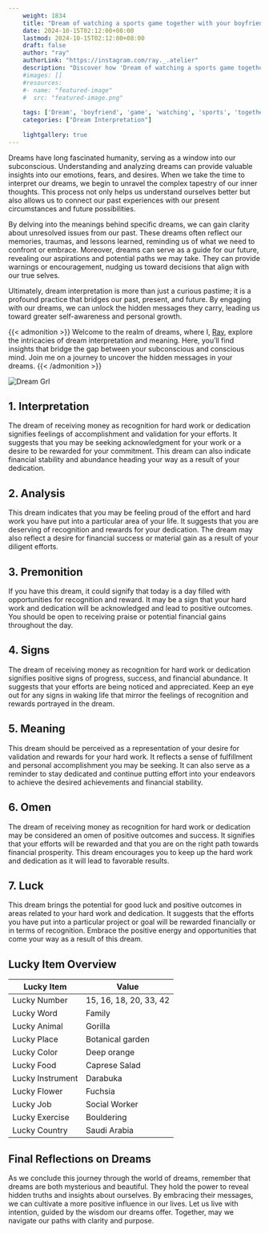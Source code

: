 ```yaml
---
    weight: 1834
    title: "Dream of watching a sports game together with your boyfriend"  # Assuming 'title' column exists
    date: 2024-10-15T02:12:00+08:00
    lastmod: 2024-10-15T02:12:00+08:00
    draft: false
    author: "ray"
    authorLink: "https://instagram.com/ray._.atelier"
    description: "Discover how 'Dream of watching a sports game together with your boyfriend' can interpret your future and uncover its significant meanings in your life."
    #images: []
    #resources:
    #- name: "featured-image"
    #  src: "featured-image.png"
    
    tags: ['Dream', 'boyfriend', 'game', 'watching', 'sports', 'together']
    categories: ["Dream Interpretation"]
    
    lightgallery: true
---
```

    
Dreams have long fascinated humanity, serving as a window into our subconscious. Understanding and analyzing dreams can provide valuable insights into our emotions, fears, and desires. When we take the time to interpret our dreams, we begin to unravel the complex tapestry of our inner thoughts. This process not only helps us understand ourselves better but also allows us to connect our past experiences with our present circumstances and future possibilities.

By delving into the meanings behind specific dreams, we can gain clarity about unresolved issues from our past. These dreams often reflect our memories, traumas, and lessons learned, reminding us of what we need to confront or embrace. Moreover, dreams can serve as a guide for our future, revealing our aspirations and potential paths we may take. They can provide warnings or encouragement, nudging us toward decisions that align with our true selves.

Ultimately, dream interpretation is more than just a curious pastime; it is a profound practice that bridges our past, present, and future. By engaging with our dreams, we can unlock the hidden messages they carry, leading us toward greater self-awareness and personal growth.

{{< admonition >}}
Welcome to the realm of dreams, where I, [Ray](https://instagram.com/ray._.atelier), explore the intricacies of dream interpretation and meaning. Here, you’ll find insights that bridge the gap between your subconscious and conscious mind. Join me on a journey to uncover the hidden messages in your dreams.
{{< /admonition >}}

![Dream Grl](https://cdn.pixabay.com/photo/2017/11/02/03/35/gothic-2910057_1280.jpg "Dream Grl")

## 1. Interpretation
 The dream of receiving money as recognition for hard work or dedication signifies feelings of accomplishment and validation for your efforts. It suggests that you may be seeking acknowledgment for your work or a desire to be rewarded for your commitment. This dream can also indicate financial stability and abundance heading your way as a result of your dedication.

## 2. Analysis
 This dream indicates that you may be feeling proud of the effort and hard work you have put into a particular area of your life. It suggests that you are deserving of recognition and rewards for your dedication. The dream may also reflect a desire for financial success or material gain as a result of your diligent efforts.

## 3. Premonition
 If you have this dream, it could signify that today is a day filled with opportunities for recognition and reward. It may be a sign that your hard work and dedication will be acknowledged and lead to positive outcomes. You should be open to receiving praise or potential financial gains throughout the day.

## 4. Signs
 The dream of receiving money as recognition for hard work or dedication signifies positive signs of progress, success, and financial abundance. It suggests that your efforts are being noticed and appreciated. Keep an eye out for any signs in waking life that mirror the feelings of recognition and rewards portrayed in the dream.

## 5. Meaning
 This dream should be perceived as a representation of your desire for validation and rewards for your hard work. It reflects a sense of fulfillment and personal accomplishment you may be seeking. It can also serve as a reminder to stay dedicated and continue putting effort into your endeavors to achieve the desired achievements and financial stability.

## 6. Omen
 The dream of receiving money as recognition for hard work or dedication may be considered an omen of positive outcomes and success. It signifies that your efforts will be rewarded and that you are on the right path towards financial prosperity. This dream encourages you to keep up the hard work and dedication as it will lead to favorable results.

## 7. Luck
 This dream brings the potential for good luck and positive outcomes in areas related to your hard work and dedication. It suggests that the efforts you have put into a particular project or goal will be rewarded financially or in terms of recognition. Embrace the positive energy and opportunities that come your way as a result of this dream.

## Lucky Item Overview
| Lucky Item          | Value              |
|---------------|--------------------|
| Lucky Number        | 15, 16, 18, 20, 33, 42  |
| Lucky Word          | Family |
| Lucky Animal        | Gorilla |
| Lucky Place         | Botanical garden     |
| Lucky Color         | Deep orange     |
| Lucky Food          | Caprese Salad      |
| Lucky Instrument    | Darabuka |
| Lucky Flower        | Fuchsia    |
| Lucky Job           | Social Worker       |
| Lucky Exercise      | Bouldering  |
| Lucky Country       | Saudi Arabia    |


##  Final Reflections on Dreams

As we conclude this journey through the world of dreams, remember that dreams are both mysterious and beautiful. They hold the power to reveal hidden truths and insights about ourselves. By embracing their messages, we can cultivate a more positive influence in our lives. Let us live with intention, guided by the wisdom our dreams offer. Together, may we navigate our paths with clarity and purpose.
